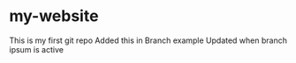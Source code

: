 # my-website
This is my first git repo
Added this in Branch example
Updated when branch ipsum is active
